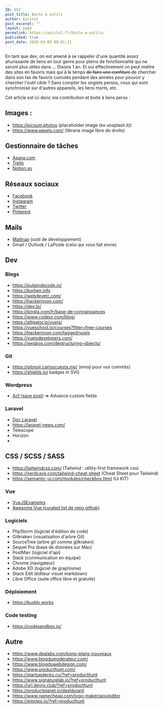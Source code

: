 ```yaml
---
ID: 557
post_title: Boite à outils
author: Epistol
post_excerpt: ""
layout: page
permalink: https://epistol.fr/boite-a-outils/
published: true
post_date: 2020-04-08 09:01:11
---
```

<!-- wp:paragraph -->
<p>En tant que dev, on est amené à se rappeler d'une quantité assez ahurissante de liens en tout genre pour pleins de fonctionnalité qui ne seront plus utiles dans ... Disons 1 an. Et oui effectivement on peut mettre des sites en favoris mais qui à le temps <s>de faire une confiture  </s>de chercher dans son tas de favoris cumulés pendant des années pour pouvoir y chercher l'outil cible ? Sans compter les onglets persos, ceux qui sont synchronisé sur d'autres appareils, les liens morts, etc. </p>
<!-- /wp:paragraph -->

<!-- wp:paragraph -->
<p>Cet article est ici donc ma contribution et boite à liens perso  :</p>
<!-- /wp:paragraph -->

<!-- wp:heading -->
<h2>Images : </h2>
<!-- /wp:heading -->

<!-- wp:list -->
<ul><li><a href="https://picsum.photos">https://picsum.photos</a> (placeholder image (ex unsplash.it)) </li><li><a href="https://www.pexels.com/">https://www.pexels.com/</a> (librarie image libre de droits)</li></ul>
<!-- /wp:list -->

<!-- wp:heading -->
<h2>Gestionnaire de tâches</h2>
<!-- /wp:heading -->

<!-- wp:list -->
<ul><li><a href="http://asana.com">Asana.com</a></li><li><a href="https://trello.com/">Trello</a></li><li><a href="https://www.notion.so/">Notion.so</a></li></ul>
<!-- /wp:list -->

<!-- wp:heading -->
<h2>Réseaux sociaux</h2>
<!-- /wp:heading -->

<!-- wp:list -->
<ul><li><a href="https://facebook.com">Facebook</a></li><li><a href="https://instagram.com">Instagram</a></li><li><a href="https://twitter.com">Twitter</a></li><li><a href="https://pinterest.com">Pinterest</a></li></ul>
<!-- /wp:list -->

<!-- wp:heading -->
<h2>Mails</h2>
<!-- /wp:heading -->

<!-- wp:list -->
<ul><li><a href="https://mailtrap.io/">Mailtrap</a> (outil de développement)</li><li>Gmail / Outlook / LaPoste (celui qui vous fait envie)</li></ul>
<!-- /wp:list -->

<!-- wp:heading -->
<h2>Dev</h2>
<!-- /wp:heading -->

<!-- wp:heading {"level":3} -->
<h3>Blogs</h3>
<!-- /wp:heading -->

<!-- wp:list -->
<ul><li><a href="https://putaindecode.io/">https://putaindecode.io/</a> </li><li><a href="https://korben.info/">https://korben.info</a></li><li><a href="https://webdevetc.com/">https://webdevetc.com/</a></li><li><a href="https://hackernoon.com/">https://hackernoon.com/</a></li><li><a href="https://dev.to/">https://dev.to/</a></li><li><a href="https://kinsta.com/fr/base-de-connaissances">https://kinsta.com/fr/base-de-connaissances</a></li><li><a href="https://www.codeur.com/blog/">https://www.codeur.com/blog/</a></li><li> <a href="https://alligator.io/vuejs/">https://alligator.io/vuejs/</a> </li><li> <a href="https://vueschool.io/courses?filter=free-courses">https://vueschool.io/courses?filter=free-courses</a> </li><li> <a href="https://hackernoon.com/tagged/vuejs">https://hackernoon.com/tagged/vuejs</a> </li><li><a href="https://vuejsdevelopers.com/">https://vuejsdevelopers.com/</a></li><li><a href="https://wesbos.com/destructuring-objects/">https://wesbos.com/destructuring-objects/</a></li></ul>
<!-- /wp:list -->

<!-- wp:heading {"level":3} -->
<h3>Git</h3>
<!-- /wp:heading -->

<!-- wp:list -->
<ul><li><a href="https://gitmoji.carloscuesta.me/">https://gitmoji.carloscuesta.me/</a> (emoji pour vos commits)</li><li><a href="https://shields.io/">https://shields.io/</a> badges in SVG</li></ul>
<!-- /wp:list -->

<!-- wp:heading {"level":3} -->
<h3>Wordpress</h3>
<!-- /wp:heading -->

<!-- wp:list -->
<ul><li><a href="https://www.advancedcustomfields.com/resources/acf-save_post/">Acf (save post)</a>    =&gt; Advance custom fields</li></ul>
<!-- /wp:list -->

<!-- wp:heading {"level":3} -->
<h3>Laravel</h3>
<!-- /wp:heading -->

<!-- wp:list -->
<ul><li><a href="https://laravel.com/docs/master">Doc Laravel</a></li><li><a href="https://laravel-news.com/">https://laravel-news.com/</a></li><li>Telescope</li><li>Horizon</li><li></li></ul>
<!-- /wp:list -->

<!-- wp:heading -->
<h2>CSS / SCSS / SASS</h2>
<!-- /wp:heading -->

<!-- wp:list -->
<ul><li><a href="https://tailwindcss.com/">https://tailwindcss.com/</a> (Tailwind : utility-first framework css)</li><li><a href="https://nerdcave.com/tailwind-cheat-sheet"></a><a href="https://nerdcave.com/tailwind-cheat-sheet">https://nerdcave.com/tailwind-cheat-sheet</a> (Cheat Sheet pour Tailwind)</li><li> <a href="https://semantic-ui.com/modules/checkbox.html">https://semantic-ui.com/modules/checkbox.html</a>  (Ui KIT)</li></ul>
<!-- /wp:list -->

<!-- wp:heading {"level":3} -->
<h3>Vue</h3>
<!-- /wp:heading -->

<!-- wp:list -->
<ul><li><a href="https://vuejsexamples.com/">VueJSExamples</a></li><li><a href="https://github.com/vuejs/awesome-vue">Awesome Vue (curated list de repo github)</a></li></ul>
<!-- /wp:list -->

<!-- wp:heading {"level":3} -->
<h3>Logiciels</h3>
<!-- /wp:heading -->

<!-- wp:list -->
<ul><li>PhpStorm (logiciel d'édition de code)</li><li>Gitkraken (visualisation d'arbre Git)</li><li>SourceTree (arbre git comme gitkraken)</li><li>Sequel Pro (base de données sur Mac)</li><li>PostMan (logiciel d'api)</li><li>Slack (communication en équipe)</li><li>Chrome (navigateur)</li><li>Adobe XD (logiciel de graphisme)</li><li>Stack Edit (éditeur visuel markdown)</li><li>Libre Office (suite office libre et gratuite)</li></ul>
<!-- /wp:list -->

<!-- wp:heading {"level":3} -->
<h3>Déploiement</h3>
<!-- /wp:heading -->

<!-- wp:list -->
<ul><li><a href="https://buddy.works/">https://buddy.works</a> </li></ul>
<!-- /wp:list -->

<!-- wp:heading {"level":3} -->
<h3>Code testing</h3>
<!-- /wp:heading -->

<!-- wp:list -->
<ul><li><a href="https://codesandbox.io/">https://codesandbox.io/</a></li></ul>
<!-- /wp:list -->

<!-- wp:heading -->
<h2>Autre</h2>
<!-- /wp:heading -->

<!-- wp:list -->
<ul><li><a href="https://www.dealabs.com/bons-plans-nouveaux">https://www.dealabs.com/bons-plans-nouveaux</a> </li><li><a href="https://www.blogdumoderateur.com/">https://www.blogdumoderateur.com/</a></li><li><a href="https://www.blogduwebdesign.com/">https://www.blogduwebdesign.com/</a></li><li><a href="https://www.producthunt.com/">https://www.producthunt.com/</a></li><li><a href="https://startupdecks.co/?ref=producthunt">https://startupdecks.co/?ref=producthunt</a></li><li><a href="https://www.signaturelab.io/?ref=producthunt">https://www.signaturelab.io/?ref=producthunt</a></li><li><a href="https://url.devro.club/?ref=producthunt">https://url.devro.club/?ref=producthunt</a></li><li><a href="https://productplanet.io/dashboard">https://productplanet.io/dashboard</a></li><li><a href="https://www.namecheap.com/logo-maker/app/editor">https://www.namecheap.com/logo-maker/app/editor</a></li><li><a href="https://emotes.io/?ref=producthunt">https://emotes.io/?ref=producthunt</a></li></ul>
<!-- /wp:list -->

<!-- wp:paragraph -->
<p></p>
<!-- /wp:paragraph -->